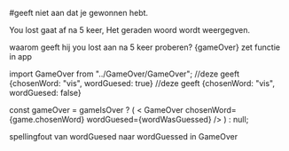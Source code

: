 #geeft niet aan dat je gewonnen hebt.

You lost gaat af na 5 keer,
Het geraden woord wordt weergegven.

waarom geeft hij you lost aan na 5 keer proberen?
{gameOver}
zet functie in app

import GameOver from "../GameOver/GameOver";
//deze geeft {chosenWord: "vis", wordGuesed: true}
//deze geeft {chosenWord: "vis", wordGuesed: false}

const gameOver =
    gameIsOver ? (
      < GameOver chosenWord={game.chosenWord} wordGuesed={wordWasGuessed} />
    ) : null;

spellingfout van wordGuesed naar wordGuessed in GameOver